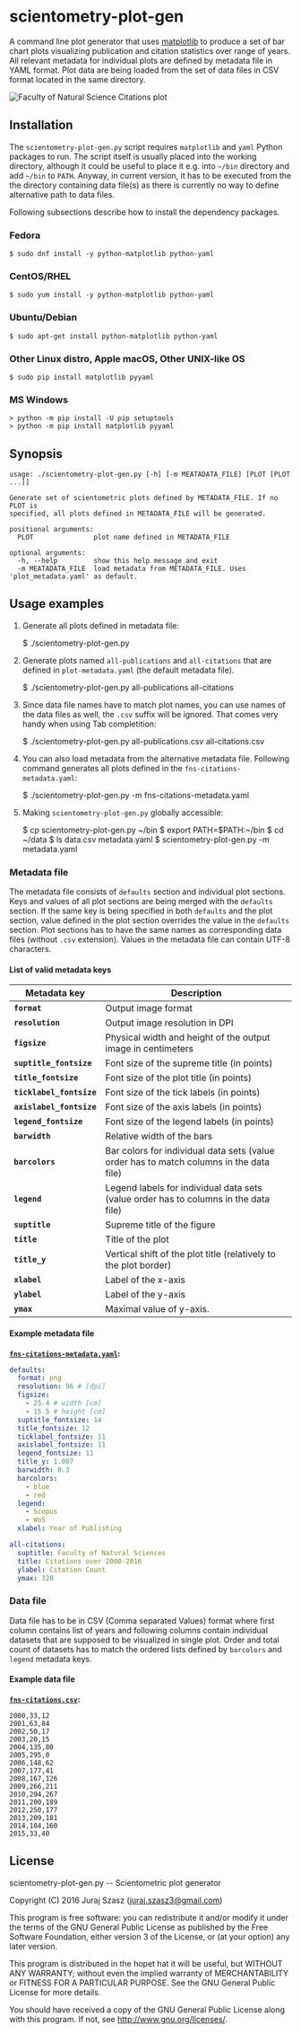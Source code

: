 # scientometry-plot-gen

A command line plot generator that uses [matplotlib](http://matplotlib.org/) to
produce a set of bar chart plots visualizing publication and citation statistics
over range of years.  All relevant metadata for individual plots are defined by
metadata file in YAML format.  Plot data are being loaded from the set of data
files in CSV format located in the same directory.

![Faculty of Natural Science Citations plot](examples/plot-fns-citations.png)


## Installation

The `scientometry-plot-gen.py` script requires `matplotlib` and `yaml` Python
packages to run.  The script itself is usually placed into the working
directory, although it could be useful to place it e.g. into `~/bin` directory
and add `~/bin` to `PATH`.  Anyway, in current version, it has to be
executed from the the directory containing data file(s) as there is currently no
way to define alternative path to data files.

Following subsections describe how to install the dependency packages.

### Fedora

    $ sudo dnf install -y python-matplotlib python-yaml


### CentOS/RHEL

    $ sudo yum install -y python-matplotlib python-yaml


### Ubuntu/Debian

    $ sudo apt-get install python-matplotlib python-yaml


### Other Linux distro, Apple macOS, Other UNIX-like OS

    $ sudo pip install matplotlib pyyaml


### MS Windows

    > python -m pip install -U pip setuptools
    > python -m pip install matplotlib pyyaml


## Synopsis

```
usage: ./scientometry-plot-gen.py [-h] [-m MEATADATA_FILE] [PLOT [PLOT ...]]

Generate set of scientometric plots defined by METADATA_FILE. If no PLOT is
specified, all plots defined in METADATA_FILE will be generated.

positional arguments:
  PLOT               plot name defined in METADATA_FILE

optional arguments:
  -h, --help         show this help message and exit
  -m MEATADATA_FILE  load metadata from METADATA_FILE. Uses 'plot_metadata.yaml' as default.
```


## Usage examples

1. Generate all plots defined in metadata file:

    $ ./scientometry-plot-gen.py

2. Generate plots named `all-publications` and `all-citations` that are defined
   in `plot-metadata.yaml` (the default metadata file).

    $ ./scientometry-plot-gen.py all-publications all-citations

3. Since data file names have to match plot names, you can use names of the data
   files as well, the `.csv` suffix will be ignored.  That comes very handy when
   using Tab completition:

    $ ./scientometry-plot-gen.py all-publications.csv all-citations.csv

4. You can also load metadata from the alternative metadata file.
   Following command generates all plots defined in the
   `fns-citations-metadata.yaml`:

    $ ./scientometry-plot-gen.py -m fns-citations-metadata.yaml

5. Making `scientometry-plot-gen.py` globally accessible:

    $ cp scientometry-plot-gen.py ~/bin
    $ export PATH=$PATH:~/bin
    $ cd ~/data
    $ ls
    data.csv
    metadata.yaml
    $ scientometry-plot-gen.py -m metadata.yaml


### Metadata file

The metadata file consists of `defaults` section and individual plot sections.
Keys and values of all plot sections are being merged with the `defaults`
section.  If the same key is being specified in both `defaults` and the plot
section, value defined in the plot section overrides the value in the `defaults`
section.  Plot sections has to have the same names as corresponding data files
(without `.csv` extension).  Values in the metadata file can contain UTF-8
characters.


#### List of valid metadata keys

Metadata key | Description
------------ | -----------
__`format`__ | Output image format
__`resolution`__ | Output image resolution in DPI
__`figsize`__ | Physical width and height of the output image in centimeters
__`suptitle_fontsize`__ | Font size of the supreme title (in points)
__`title_fontsize`__ | Font size of the plot title (in points)
__`ticklabel_fontsize`__ | Font size of the tick labels (in points)
__`axislabel_fontsize`__ | Font size of the axis labels (in points)
__`legend_fontsize`__ | Font size of the legend labels (in points)
__`barwidth`__ | Relative width of the bars
__`barcolors`__ | Bar colors for individual data sets (value order has to match columns in the data file)
__`legend`__ | Legend labels for individual data sets (value order has to columns in the data file)
__`suptitle`__ | Supreme title of the figure
__`title`__ | Title of the plot
__`title_y`__ | Vertical shift of the plot title (relatively to the plot border)
__`xlabel`__ | Label of the x-axis
__`ylabel`__ | Label of the y-axis
__`ymax`__ | Maximal value of y-axis.


#### Example metadata file

__[`fns-citations-metadata.yaml`](examples/fns-citations-metadata.yaml):__

```yaml
defaults:
  format: png
  resolution: 96 # [dpi]
  figsize:
    - 25.4 # width [cm]
    - 15.5 # height [cm]
  suptitle_fontsize: 14
  title_fontsize: 12
  ticklabel_fontsize: 11
  axislabel_fontsize: 11
  legend_fontsize: 11
  title_y: 1.007
  barwidth: 0.3
  barcolors:
    - blue
    - red
  legend:
    - Scopus
    - WoS
  xlabel: Year of Publishing

all-citations:
  suptitle: Faculty of Natural Sciences
  title: Citations over 2000-2016
  ylabel: Citation Count
  ymax: 320
```


### Data file

Data file has to be in CSV (Comma separated Values) format where first column
contains list of years and following columns contain individual datasets that
are supposed to be visualized in single plot.  Order and total count of datasets
has to match the ordered lists defined by `barcolors` and `legend` metadata
keys.


#### Example data file

__[`fns-citations.csv`](examples/fns-citations.csv):__

```
2000,33,12
2001,63,84
2002,50,17
2003,20,15
2004,135,80
2005,295,0
2006,148,62
2007,177,41
2008,167,126
2009,266,211
2010,294,267
2011,200,189
2012,250,177
2013,209,181
2014,184,160
2015,33,40
```


## License

scientometry-plot-gen.py -- Scientometric plot generator

Copyright (C) 2016  Juraj Szasz (<juraj.szasz3@gmail.com>)

This program is free software: you can redistribute it and/or modify it under
the terms of the GNU General Public License as published by the Free Software
Foundation, either version 3 of the License, or (at your option) any later
version.

This program is distributed in the hopet hat it will be useful, but WITHOUT ANY
WARRANTY; without even the implied warranty of MERCHANTABILITY or FITNESS FOR A
PARTICULAR PURPOSE.  See the GNU General Public License for more details.

You should have received a copy of the GNU General Public License along with
this program.  If not, see <http://www.gnu.org/licenses/>.
